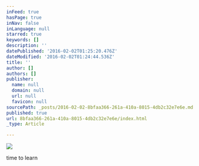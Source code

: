 ```yaml
---
inFeed: true
hasPage: true
inNav: false
inLanguage: null
starred: true
keywords: []
description: ''
datePublished: '2016-02-02T01:25:20.476Z'
dateModified: '2016-02-02T01:24:44.536Z'
title: ''
author: []
authors: []
publisher:
  name: null
  domain: null
  url: null
  favicon: null
sourcePath: _posts/2016-02-02-8bfaa366-261a-410a-8015-4db2c32e7e6e.md
published: true
url: 8bfaa366-261a-410a-8015-4db2c32e7e6e/index.html
_type: Article

---
```

![](https://the-grid-user-content.s3-us-west-2.amazonaws.com/afc890f5-1692-4caf-874a-2b5a17496d2c.JPG)

time to learn
